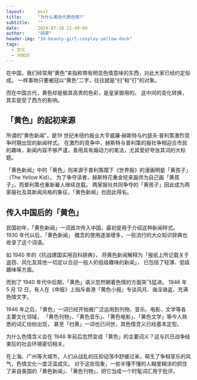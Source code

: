 ```yaml
---
layout:     post
title:      "为什么黄色代表色情?"
subtitle:   ""
date:       2020-07-18 12:49:00
author:     "胡荣"
header-img: "3d-beauty-girl-cosplay-yellow-duck"
tags:
  - 文化
  - 冷知识
---
```


在中国，我们经常用“黄色”来指称带有明显色情意味的东西，对此大家已经约定俗成。
一样事物只要被冠以“黄色”二字，往往就是“扫”和“打”的对象。

而在中国古代，黄色却是极其高贵的色彩，是皇家御用的。
这中间的变化转换，其实是受了西方的影响。

## 「黄色」的起初来源

所谓的“黄色新闻”，是19 世纪末纽约报业大亨威廉·赫斯特与约瑟夫·普利策激烈竞争时期出现的新闻样式。
在激烈的竞争中，赫斯特与普利策的报社争相迎合市民的趣味，新闻内容不够严谨，善用具有煽动力的笔法，尤其爱好夸张其词的大标题。

「黄色新闻」中的「黄色」则来源于普利策麾下《世界报》的漫画明星「黄孩子」（The Yellow Kid）。
为了争夺读者，赫斯特花重金挖来画师为自己画「黄孩子」，而普利策也重新雇人继续连载。
两家报社共同争夺的「黄孩子」因此成为两家报社及其新闻风格的象征，「黄色新闻」也因此得名。

## 传入中国后的「黄色」

民国初年，「黄色新闻」一词首次传入中国，最初是用于介绍这种新闻样式。
1930 年代以后，「黄色新闻」 概念的使用逐渐增多，一些流行的大众知识辞典也收录了这个词语。

如 1940 年的《抗战建国实用百科辞典》，
将黄色新闻解释为「报纸上所记载关于盗窃、风化及其他一切足以合迎一般人的低级趣味的新闻」，
已包括了轻薄、低级趣味等方面。

而到了 1940 年代中后期，「黄色」语义忽然朝着色情的方面突飞猛进。
1946 年 5 月 12 日，有人在《申报》上指斥香港「黄色小报」专谈风月、诲淫诲盗，充满色情文字。

1946 年之后，「黄色」一词已经开始被广泛运用到刊物、音乐、电影、文学等各主要文化领域，
「黄色刊物」、「黄色音乐」、「黄色电影」、「黄色文学」等今人熟悉的词汇纷纷出现，
甚至「扫黄」一词也已问世，其色情含义已经基本定型。

为什么色情含义会在 1946 年前后忽然变成「黄色」的主要词义？这与抗日战争结束后的社会环境密切相关。

在上海、广州等大城市，人们从战乱的压抑动荡中舒缓过来，萌生了争相享乐的风气，色情文化一度泛滥成灾。
对于这些现象，一些半懂不懂的人糊里糊涂的抓住了来自美国的「黄色新闻」、「黄色刊物」，把它当成一个时髦词汇用于批评。